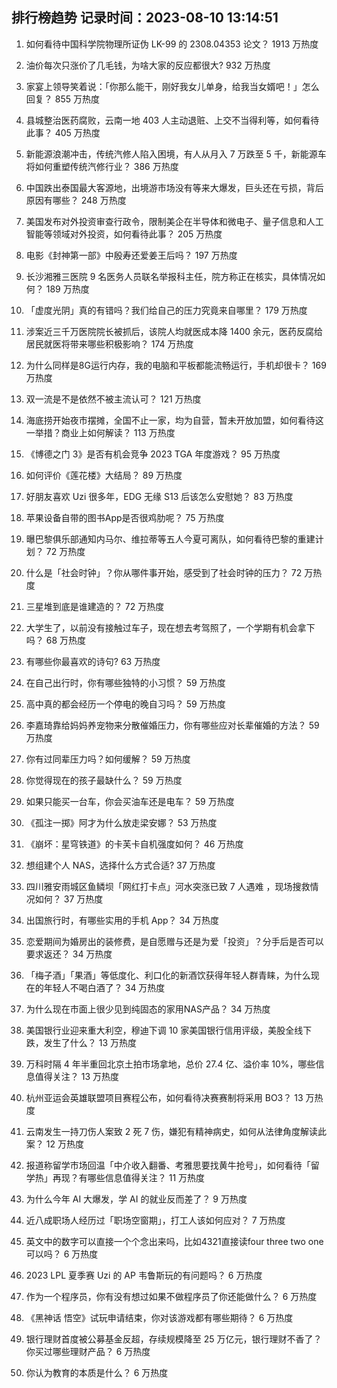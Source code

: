 
## 排行榜趋势 记录时间：2023-08-10 13:14:51
  
  1. 如何看待中国科学院物理所证伪 LK-99 的 2308.04353 论文？ 1913 万热度
    
  2. 油价每次只涨价了几毛钱，为啥大家的反应都很大? 932 万热度
    
  3. 家宴上领导笑着说：「你那么能干，刚好我女儿单身，给我当女婿吧！」怎么回复？ 855 万热度
    
  4. 县城整治医药腐败，云南一地 403 人主动退赃、上交不当得利等，如何看待此事？ 405 万热度
    
  5. 新能源浪潮冲击，传统汽修人陷入困境，有人从月入 7 万跌至 5 千，新能源车将如何重塑传统汽修行业？ 386 万热度
    
  6. 中国跌出泰国最大客源地，出境游市场没有等来大爆发，巨头还在亏损，背后原因有哪些？ 248 万热度
    
  7. 美国发布对外投资审查行政令，限制美企在半导体和微电子、量子信息和人工智能等领域对外投资，如何看待此事？ 205 万热度
    
  8. 电影《封神第一部》中殷寿还爱姜王后吗？ 197 万热度
    
  9. 长沙湘雅三医院 9 名医务人员联名举报科主任，院方称正在核实，具体情况如何？ 189 万热度
    
  10. 「虚度光阴」真的有错吗？我们给自己的压力究竟来自哪里？ 179 万热度
    
  11. 涉案近三千万医院院长被抓后，该院人均就医成本降 1400 余元，医药反腐给居民就医将带来哪些积极影响？ 174 万热度
    
  12. 为什么同样是8G运行内存，我的电脑和平板都能流畅运行，手机却很卡？ 169 万热度
    
  13. 双一流是不是依然不被主流认可？ 121 万热度
    
  14. 海底捞开始夜市摆摊，全国不止一家，均为自营，暂未开放加盟，如何看待这一举措？商业上如何解读？ 113 万热度
    
  15. 《博德之门 3》是否有机会竞争 2023 TGA 年度游戏？ 95 万热度
    
  16. 如何评价《莲花楼》大结局？ 89 万热度
    
  17. 好朋友喜欢 Uzi 很多年，EDG 无缘 S13 后该怎么安慰她？ 83 万热度
    
  18. 苹果设备自带的图书App是否很鸡肋呢？ 75 万热度
    
  19. 曝巴黎俱乐部通知内马尔、维拉蒂等五人今夏可离队，如何看待巴黎的重建计划？ 72 万热度
    
  20. 什么是「社会时钟」？你从哪件事开始，感受到了社会时钟的压力？ 72 万热度
    
  21. 三星堆到底是谁建造的？ 72 万热度
    
  22. 大学生了，以前没有接触过车子，现在想去考驾照了，一个学期有机会拿下吗？ 68 万热度
    
  23. 有哪些你最喜欢的诗句? 63 万热度
    
  24. 在自己出行时，你有哪些独特的小习惯？ 59 万热度
    
  25. 高中真的都会经历一个停电的晚自习吗？ 59 万热度
    
  26. 李嘉琦靠给妈妈养宠物来分散催婚压力，你有哪些应对长辈催婚的方法？ 59 万热度
    
  27. 你有过同辈压力吗？如何缓解？ 59 万热度
    
  28. 你觉得现在的孩子最缺什么？ 59 万热度
    
  29. 如果只能买一台车，你会买油车还是电车？ 59 万热度
    
  30. 《孤注一掷》阿才为什么放走梁安娜？ 53 万热度
    
  31. 《崩坏：星穹铁道》的卡芙卡自机强度如何？ 46 万热度
    
  32. 想组建个人 NAS，选择什么方式合适? 37 万热度
    
  33. 四川雅安雨城区鱼鳞坝「网红打卡点」河水突涨已致 7 人遇难 ，现场搜救情况如何？ 37 万热度
    
  34. 出国旅行时，有哪些实用的手机 App？ 34 万热度
    
  35. 恋爱期间为婚房出的装修费，是自愿赠与还是为爱「投资」？分手后是否可以要求返还？ 34 万热度
    
  36. 「梅子酒」「果酒」等低度化、利口化的新酒饮获得年轻人群青睐，为什么现在的年轻人不喝白酒了？ 34 万热度
    
  37. 为什么现在市面上很少见到纯固态的家用NAS产品？ 34 万热度
    
  38. 美国银行业迎来重大利空，穆迪下调 10 家美国银行信用评级，美股全线下跌，发生了什么？ 13 万热度
    
  39. 万科时隔 4 年半重回北京土拍市场拿地，总价 27.4 亿、溢价率 10%，哪些信息值得关注？ 13 万热度
    
  40. 杭州亚运会英雄联盟项目赛程公布，如何看待决赛赛制将采用 BO3？ 13 万热度
    
  41. 云南发生一持刀伤人案致 2 死 7 伤，嫌犯有精神病史，如何从法律角度解读此案？ 12 万热度
    
  42. 报道称留学市场回温「中介收入翻番、考雅思要找黄牛抢号」，如何看待「留学热」再现？有哪些信息值得关注？ 11 万热度
    
  43. 为什么今年 AI 大爆发，学 AI 的就业反而差了？ 9 万热度
    
  44. 近八成职场人经历过「职场空窗期」，打工人该如何应对？ 7 万热度
    
  45. 英文中的数字可以直接一个个念出来吗，比如4321直接读four three two one可以吗？ 6 万热度
    
  46. 2023 LPL 夏季赛 Uzi 的 AP 韦鲁斯玩的有问题吗？ 6 万热度
    
  47. 作为一个程序员，你有没有想过如果不做程序员了你还能做什么？ 6 万热度
    
  48. 《黑神话 悟空》试玩申请结束，你对该游戏都有哪些期待？ 6 万热度
    
  49. 银行理财首度被公募基金反超，存续规模降至 25 万亿元，银行理财不香了？你买过哪些理财产品？ 6 万热度
    
  50. 你认为教育的本质是什么？ 6 万热度
    